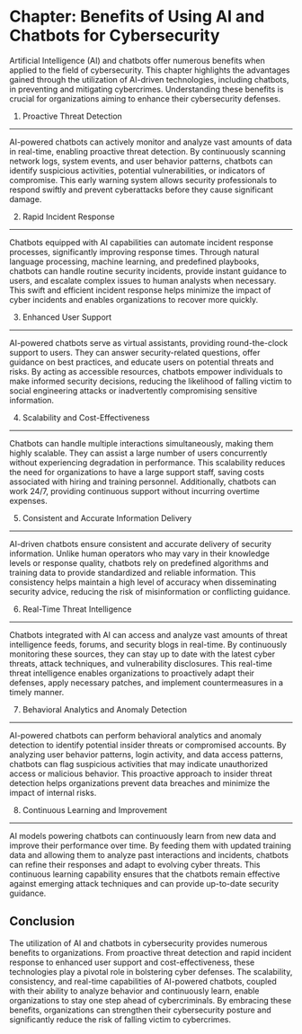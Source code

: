 Chapter: Benefits of Using AI and Chatbots for Cybersecurity
============================================================

Artificial Intelligence (AI) and chatbots offer numerous benefits when applied to the field of cybersecurity. This chapter highlights the advantages gained through the utilization of AI-driven technologies, including chatbots, in preventing and mitigating cybercrimes. Understanding these benefits is crucial for organizations aiming to enhance their cybersecurity defenses.

1. Proactive Threat Detection
-----------------------------

AI-powered chatbots can actively monitor and analyze vast amounts of data in real-time, enabling proactive threat detection. By continuously scanning network logs, system events, and user behavior patterns, chatbots can identify suspicious activities, potential vulnerabilities, or indicators of compromise. This early warning system allows security professionals to respond swiftly and prevent cyberattacks before they cause significant damage.

2. Rapid Incident Response
--------------------------

Chatbots equipped with AI capabilities can automate incident response processes, significantly improving response times. Through natural language processing, machine learning, and predefined playbooks, chatbots can handle routine security incidents, provide instant guidance to users, and escalate complex issues to human analysts when necessary. This swift and efficient incident response helps minimize the impact of cyber incidents and enables organizations to recover more quickly.

3. Enhanced User Support
------------------------

AI-powered chatbots serve as virtual assistants, providing round-the-clock support to users. They can answer security-related questions, offer guidance on best practices, and educate users on potential threats and risks. By acting as accessible resources, chatbots empower individuals to make informed security decisions, reducing the likelihood of falling victim to social engineering attacks or inadvertently compromising sensitive information.

4. Scalability and Cost-Effectiveness
-------------------------------------

Chatbots can handle multiple interactions simultaneously, making them highly scalable. They can assist a large number of users concurrently without experiencing degradation in performance. This scalability reduces the need for organizations to have a large support staff, saving costs associated with hiring and training personnel. Additionally, chatbots can work 24/7, providing continuous support without incurring overtime expenses.

5. Consistent and Accurate Information Delivery
-----------------------------------------------

AI-driven chatbots ensure consistent and accurate delivery of security information. Unlike human operators who may vary in their knowledge levels or response quality, chatbots rely on predefined algorithms and training data to provide standardized and reliable information. This consistency helps maintain a high level of accuracy when disseminating security advice, reducing the risk of misinformation or conflicting guidance.

6. Real-Time Threat Intelligence
--------------------------------

Chatbots integrated with AI can access and analyze vast amounts of threat intelligence feeds, forums, and security blogs in real-time. By continuously monitoring these sources, they can stay up to date with the latest cyber threats, attack techniques, and vulnerability disclosures. This real-time threat intelligence enables organizations to proactively adapt their defenses, apply necessary patches, and implement countermeasures in a timely manner.

7. Behavioral Analytics and Anomaly Detection
---------------------------------------------

AI-powered chatbots can perform behavioral analytics and anomaly detection to identify potential insider threats or compromised accounts. By analyzing user behavior patterns, login activity, and data access patterns, chatbots can flag suspicious activities that may indicate unauthorized access or malicious behavior. This proactive approach to insider threat detection helps organizations prevent data breaches and minimize the impact of internal risks.

8. Continuous Learning and Improvement
--------------------------------------

AI models powering chatbots can continuously learn from new data and improve their performance over time. By feeding them with updated training data and allowing them to analyze past interactions and incidents, chatbots can refine their responses and adapt to evolving cyber threats. This continuous learning capability ensures that the chatbots remain effective against emerging attack techniques and can provide up-to-date security guidance.

Conclusion
----------

The utilization of AI and chatbots in cybersecurity provides numerous benefits to organizations. From proactive threat detection and rapid incident response to enhanced user support and cost-effectiveness, these technologies play a pivotal role in bolstering cyber defenses. The scalability, consistency, and real-time capabilities of AI-powered chatbots, coupled with their ability to analyze behavior and continuously learn, enable organizations to stay one step ahead of cybercriminals. By embracing these benefits, organizations can strengthen their cybersecurity posture and significantly reduce the risk of falling victim to cybercrimes.
